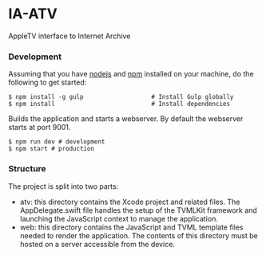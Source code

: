# IA-ATV
AppleTV interface to Internet Archive

### Development
Assuming that you have [nodejs](https://nodejs.org/) and [npm](https://www.npmjs.com/) installed on your machine, do the following to get started:

```shell
$ npm install -g gulp                   # Install Gulp globally
$ npm install                           # Install dependencies
```

Builds the application and starts a webserver. By default the webserver starts at port 9001.

```shell
$ npm run dev # development
$ npm start # production
```
### Structure
The project is split into two parts:

- atv: this directory contains the Xcode project and related files. The AppDelegate.swift file handles the setup of the TVMLKit framework and launching the JavaScript context to manage the application.
- web: this directory contains the JavaScript and TVML template files needed to render the application. The contents of this directory must be hosted on a server accessible from the device.

